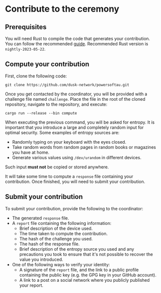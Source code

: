 
# Contribute to the ceremony

## Prerequisites

You will need Rust to compile the code that generates your contribution. You can follow the recommended [guide](https://www.rust-lang.org/tools/install). 
Recommended Rust version is `nightly-2023-05-22`.

## Compute your contribution

First, clone the following code:

```
git clone https://github.com/dusk-network/powersoftau.git
```

Once you get contacted by the coordinator, you will be provided with a challenge file named `challenge`. Place the file in the root of the cloned repository, navigate to the repository, and execute:

```
cargo run --release --bin compute
```

When executing the previous command, you will be asked for entropy. It is important that you introduce a large and completely random input for optimal security. Some examples of entropy sources are:

- Randomly typing on your keyboard with the eyes closed.
- Take random words from random pages in random books or magazines you have at home.
- Generate various values using `/dev/urandom` in different devices.

Such input **must not** be copied or stored anywhere.

It will take some time to compute a `response` file containing your contribution. Once finished, you will need to submit your contribution.

## Submit your contribution

To submit your contribution, provide the following to the coordinator:

- The generated `response` file.
- A `report` file containing the following information:
  - Brief description of the device used.
  - The time taken to compute the contribution.
  - The hash of the challenge you used.
  - The hash of the response file.
  - Brief description of the entropy source you used and any precautions you took to ensure that it's not possible to recover the value you introduced.
- One of the following ways to verify your identity:
  - A signature of the `report` file, and the link to a public profile containing the public key (e.g. the GPG key in your GitHub account).
  - A link to a post on a social network where you publicly published your report.
